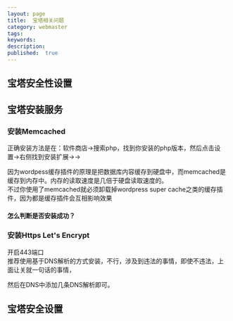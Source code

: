 ```yaml
---
layout: page
title:  宝塔相关问题
category: webmaster
tags:
keywords:
description:
published:  true
---
```


## 宝塔安全性设置
## 宝塔安装服务
### 安装Memcached

正确安装方法是在：软件商店->搜索php，找到你安装的php版本，然后点击设置->右侧找到安装扩展->->

因为wordpess缓存插件的原理是把数据库内容缓存到硬盘中，而memcached是缓存到内存中。内存的读取速度是几倍于硬盘读取速度的。  
不过你使用了memcached就必须卸载掉wordpress super cache之类的缓存插件，因为都是缓存插件会互相影响效果

#### 怎么判断是否安装成功？


### 安装Https Let's Encrypt
开启443端口  
推荐使用基于DNS解析的方式安装，不行，涉及到违法的事情，即使不违法，上面让关就一句话的事情，  

然后在DNS中添加几条DNS解析即可。

## 宝塔安全设置









